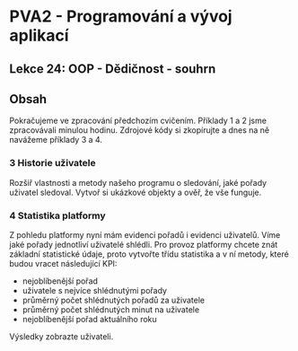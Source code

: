 # PVA2 - Programování a vývoj aplikací
## Lekce 24: OOP - Dědičnost - souhrn

## Obsah

Pokračujeme ve zpracování předchozím cvičením. Příklady 1 a 2 jsme zpracovávali minulou hodinu. Zdrojové kódy si zkopírujte a dnes na ně navážeme příklady 3 a 4.

### 3 Historie uživatele
Rozšiř vlastnosti a metody našeho programu o sledování, jaké pořady uživatel sledoval. Vytvoř si ukázkové objekty a ověř, že vše funguje.

### 4 Statistika platformy
Z pohledu platformy nyní mám evidenci pořadů i evidenci uživatelů. Víme jaké pořady jednotliví uživatelé shlédli. Pro provoz platformy chcete znát základní statistické údaje, proto vytvořte třídu statistika a v ní metody, které budou vracet následující KPI:
- nejoblíbenější pořad
- uživatele s nejvíce shlédnutými pořady
- průměrný počet shlédnutých pořadů za uživatele
- průměrný počet shlédnutých minut na uživatele
- nejoblíbenější pořad aktuálního roku

Výsledky zobrazte uživateli.
